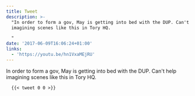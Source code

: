 ```yaml
---
title: Tweet
description: >-
  "In order to form a gov, May is getting into bed with the DUP. Can't help
  imagining scenes like this in Tory HQ.

  "
date: '2017-06-09T16:06:24+01:00'
links:
  - 'https://youtu.be/hn1VxaMEjRU'
---
```

In order to form a gov, May is getting into bed with the DUP. Can't help imagining scenes like this in Tory HQ.

      {{< tweet 0 0 >}}
    
